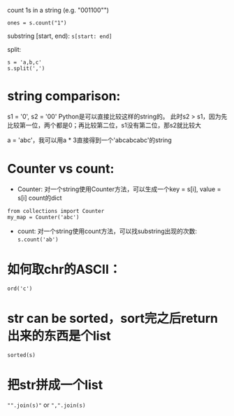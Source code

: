 count 1s in a string (e.g. "001100"")

`ones = s.count("1")`

substring [start, end): `s[start: end]`

split:
```
s = 'a,b,c'
s.split(',')
```

# string comparison: 
s1 = '0', s2 = '00'
Python是可以直接比较这样的string的。
此时s2 > s1，因为先比较第一位，两个都是0；再比较第二位，s1没有第二位，那s2就比较大

a = 'abc'，我可以用a * 3直接得到一个'abcabcabc'的string

# Counter vs count:
- Counter: 对一个string使用Counter方法，可以生成一个key = s[i], value = s[i] count的dict
```
from collections import Counter
my_map = Counter('abc')
```
- count: 对一个string使用count方法，可以找substring出现的次数: `s.count('ab')`


# 如何取chr的ASCII：
`ord('c')`

# str can be sorted，sort完之后return出来的东西是个list
`sorted(s)`

# 把str拼成一个list
`"".join(s)"` or `",".join(s)`

